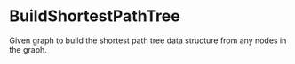 # BuildShortestPathTree
Given graph to build the shortest path tree data structure from any nodes in the graph.
